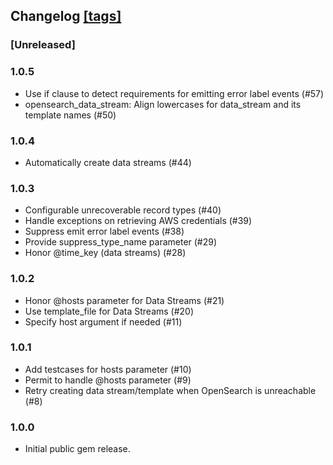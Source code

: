 ## Changelog [[tags]](https://github.com/fluent/fluent-plugin-opensearch/tags)

### [Unreleased]

### 1.0.5
 -  Use if clause to detect requirements for emitting error label events (#57)
 - opensearch_data_stream: Align lowercases for data_stream and its template names (#50)

### 1.0.4
 - Automatically create data streams (#44)

### 1.0.3
 - Configurable unrecoverable record types (#40)
 - Handle exceptions on retrieving AWS credentials (#39)
 - Suppress emit error label events (#38)
 - Provide suppress_type_name parameter (#29)
 - Honor @time_key (data streams) (#28)

### 1.0.2
 - Honor @hosts parameter for Data Streams (#21)
 - Use template_file for Data Streams (#20)
 - Specify host argument if needed (#11)

### 1.0.1
 -  Add testcases for hosts parameter (#10)
 - Permit to handle @hosts parameter (#9)
 - Retry creating data stream/template when OpenSearch is unreachable (#8)

### 1.0.0
 - Initial public gem release.
